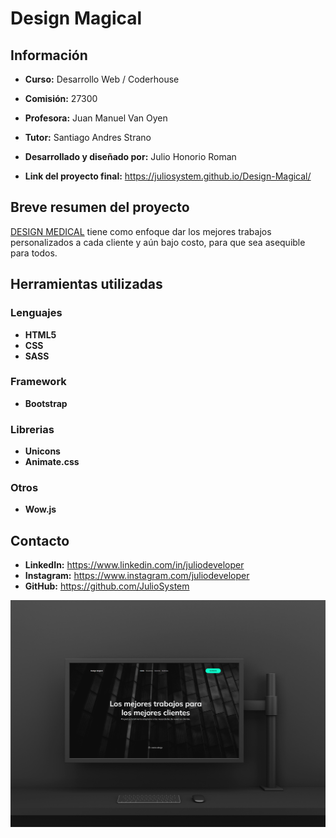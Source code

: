 # Design Magical

## Información

* **Curso:** Desarrollo Web / Coderhouse

* **Comisión:** 27300

* **Profesora:** Juan Manuel Van Oyen

* **Tutor:** Santiago Andres Strano

* **Desarrollado y diseñado por:** Julio Honorio Roman

* **Link del proyecto final:** https://juliosystem.github.io/Design-Magical/

## Breve resumen del proyecto

[DESIGN MEDICAL](https://juliosystem.github.io/Design-Magical/) tiene como enfoque dar los mejores trabajos personalizados a cada cliente y aún bajo costo, para que sea asequible para todos.

## Herramientas utilizadas

### Lenguajes
* **HTML5**
* **CSS**
* **SASS**

### Framework
* **Bootstrap**

### Librerias
* **Unicons**
* **Animate.css**

### Otros
* **Wow.js**

## Contacto

* **LinkedIn:** https://www.linkedin.com/in/juliodeveloper
* **Instagram:** https://www.instagram.com/juliodeveloper
* **GitHub:** https://github.com/JulioSystem

![preview img](assets/img/Caratula.png)